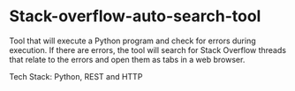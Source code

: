 # Stack-overflow-auto-search-tool

Tool that will execute a Python program and check for errors during execution.  If there are errors, the tool will search for Stack Overflow threads that relate to the errors and open them as tabs in a web browser.

Tech Stack: Python, REST and HTTP
